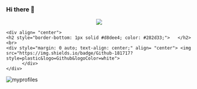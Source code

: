 ### Hi there 👋

<div align= "center">
    <img src="https://capsule-render.vercel.app/api?type=waving&color=auto&height=120&text=&animation=&fontColor=000000&fontSize=70" />
    </div>

    <div align= "center">
    <h2 style="border-bottom: 1px solid #d8dee4; color: #282d33;">   </h2> <br> 
    <div style="margin: 0 auto; text-align: center;" align= "center"> <img src="https://img.shields.io/badge/Github-181717?style=plastic&logo=Github&logoColor=white">
          </div>
    </div>
    


    

![myprofiles](https://github-readme-stats.vercel.app/api?username=seongeun223&theme=blue-green)

    
